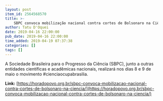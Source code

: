 ```yaml
---
layout: post
item_id: 2564568570
title: >-
    SBPC convoca mobilização nacional contra cortes de Bolsonaro na Ciência
author: Tatu D'Oquei
date: 2019-04-16 22:00:00
pub_date: 2019-04-16 22:00:00
time_added: 2019-04-19 07:37:38
categories: []
tags: []
---
```


A Sociedade Brasileira para o Progresso da Ciência (SBPC), junto a outras entidades científicas e acadêmicas nacionais, realizará nos dias 8 e 9 de maio o movimento #cienciaocupabrasilia.

**Link:** [https://horadopovo.org.br/sbpc-convoca-mobilizacao-nacional-contra-cortes-de-bolsonaro-na-ciencia/](https://horadopovo.org.br/sbpc-convoca-mobilizacao-nacional-contra-cortes-de-bolsonaro-na-ciencia/)

